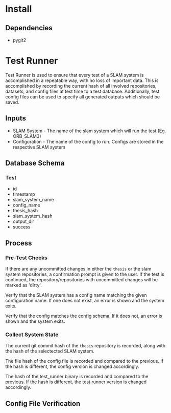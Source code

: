 # Install
## Dependencies
* pygit2

# Test Runner
Test Runner is used to ensure that every test of a SLAM system is accomplished in a repeatable way, with no loss of important data. This is accomplished by recording the current hash of all involved repositories, datasets, and config files at test time to a test database. Additionally, test config files can be used to specify all generated outputs which should be saved.

## Inputs
* SLAM System - The name of the slam system which will run the test (Eg. ORB_SLAM3)
* Configuration - The name of the config to run. Configs are stored in the respective SLAM system

## Database Schema
### Test
* id
* timestamp
* slam_system_name
* config_name
* thesis_hash
* slam_system_hash
* output_dir
* success

## Process
### Pre-Test Checks
If there are any uncommitted changes in either the ```thesis``` or the slam system repositories, a confirmation prompt is given to the user. If the test is continued, the repository/repositories with uncommitted changes will be marked as 'dirty'.

Verify that the SLAM system has a config name matching the given configuration name. If one does not exist, an error is shown and the system exits.

Verify that the config matches the config schema. If it does not, an error is shown and the system exits.

### Collect System State
The current git commit hash of the ```thesis``` repository is recorded, along with the hash of the selectected SLAM system.

The file hash of the config file is recorded and compared to the previous. If the hash is different, the config version is changed accordingly.

The hash of the test_runner binary is recorded and compared to the previous. If the hash is different, the test runner version is changed accordingly.

## Config File Verification
